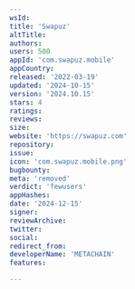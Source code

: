 ```yaml
---
wsId: 
title: 'Swapuz'
altTitle: 
authors: 
users: 500
appId: 'com.swapuz.mobile'
appCountry: 
released: '2022-03-19'
updated: '2024-10-15'
version: '2024.10.15'
stars: 4
ratings: 
reviews: 
size: 
website: 'https://swapuz.com'
repository: 
issue: 
icon: 'com.swapuz.mobile.png'
bugbounty: 
meta: 'removed'
verdict: 'fewusers'
appHashes: 
date: '2024-12-15'
signer: 
reviewArchive: 
twitter: 
social: 
redirect_from: 
developerName: 'METACHAIN'
features: 

---
```


